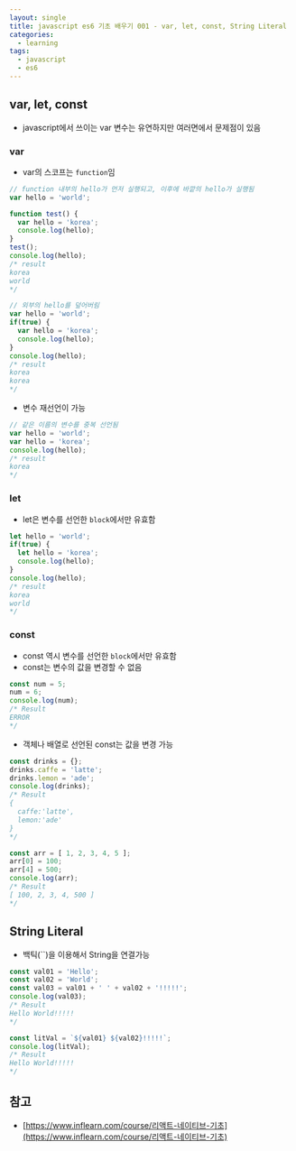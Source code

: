 ```yaml
---
layout: single
title: javascript es6 기초 배우기 001 - var, let, const, String Literal
categories: 
  - learning
tags:
  - javascript
  - es6
---
```


## var, let, const

- javascript에서 쓰이는 var 변수는 유연하지만 여러면에서 문제점이 있음

### var

- var의 스코프는 `function`임

~~~javascript
// function 내부의 hello가 먼저 실행되고, 이후에 바깥의 hello가 실행됨
var hello = 'world';

function test() {
  var hello = 'korea';
  console.log(hello);
}
test();
console.log(hello);
/* result
korea
world
*/
~~~

~~~javascript
// 외부의 hello를 덮어버림
var hello = 'world';
if(true) {
  var hello = 'korea';
  console.log(hello);
}
console.log(hello);
/* result
korea
korea
*/
~~~

- 변수 재선언이 가능

~~~javascript
// 같은 이름의 변수를 중복 선언됨
var hello = 'world';
var hello = 'korea';
console.log(hello);
/* result
korea
*/
~~~

### let

- let은 변수를 선언한 `block`에서만 유효함

~~~javascript
let hello = 'world';
if(true) {
  let hello = 'korea';
  console.log(hello);
}
console.log(hello);
/* result
korea
world
*/
~~~

### const

- const 역시 변수를 선언한 `block`에서만 유효함
- const는 변수의 값을 변경할 수 없음

~~~javascript
const num = 5;
num = 6;
console.log(num);
/* Result
ERROR
*/
~~~

- 객체나 배열로 선언된 const는 값을 변경 가능

~~~javascript
const drinks = {};
drinks.caffe = 'latte';
drinks.lemon = 'ade';
console.log(drinks);
/* Result
{ 
  caffe:'latte', 
  lemon:'ade'
}
*/

const arr = [ 1, 2, 3, 4, 5 ];
arr[0] = 100;
arr[4] = 500;
console.log(arr);
/* Result
[ 100, 2, 3, 4, 500 ]
*/
~~~

## String Literal

- 백틱(``)을 이용해서 String을 연결가능

~~~javascript
const val01 = 'Hello';
const val02 = 'World';
const val03 = val01 + ' ' + val02 + '!!!!!';
console.log(val03);
/* Result
Hello World!!!!!
*/

const litVal = `${val01} ${val02}!!!!!`;
console.log(litVal);
/* Result
Hello World!!!!!
*/
~~~

## 참고
- [https://www.inflearn.com/course/리액트-네이티브-기초](https://www.inflearn.com/course/리액트-네이티브-기초)